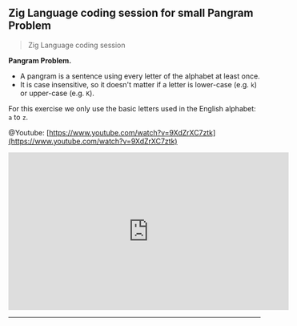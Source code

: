 ## Zig Language coding session for small Pangram Problem

> Zig Language coding session

**Pangram Problem.**

* A pangram is a sentence using every letter of the alphabet at least once.
* It is case insensitive, so it doesn't matter if a letter is lower-case (e.g. `k`) or upper-case (e.g. `K`).

For this exercise we only use the basic letters used in the English alphabet: `a` to `z`.


@Youtube: [https://www.youtube.com/watch?v=9XdZrXC7ztk](https://www.youtube.com/watch?v=9XdZrXC7ztk)

<iframe width="560" height="315" src="https://www.youtube.com/embed/9XdZrXC7ztk" title="YouTube video player" frameborder="0" allow="accelerometer; autoplay; clipboard-write; encrypted-media; gyroscope; picture-in-picture" allowfullscreen></iframe>

---
